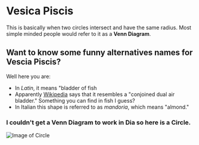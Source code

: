 # Vesica Piscis

This is basically when two circles intersect and have the same radius. Most simple minded people would refer to it as a **Venn Diagram**.
## Want to know some funny alternatives names for **Vescia Piscis**?
Well here you are:
* In _Latin_, it means "bladder of fish
* Apparently [Wikipedia](https://en.wikipedia.org/wiki/Vesica_piscis) says that it resembles a "conjoined dual air bladder." Something you can find in fish I guess?
* In Italian this shape is referred to as _mandoria_, which means "almond."

### I couldn't get a Venn Diagram to work in Dia so here is a Circle.
![Image of Circle](DavidCCircle.svg)